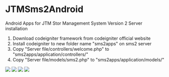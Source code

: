 # JTMSms2Android
Android Apps for JTM Stor Management System Version 2
Server installation
1. Download codeigniter framework from codeigniter official website
2. Install codeigniter to new folder name "sms2apps" on sms2 server
3. Copy "Server file/controllers/welcome.php" to "sms2apps/application/controllers/"
4. Copy "Server file/models/sms2.php" to "sms2apps/application/models/"

<img src="https://lh3.googleusercontent.com/EfnYB67Nv7fhShyGsWJ-5Z0aXbOBIkABRZrUkhP4NOYjeHIBYDMoCFEUXz-y8n3_vg=h900-rw" />
<img src="https://lh3.googleusercontent.com/TmFQfyYRQ2oorFACpJevK1fUoGR0zZkESoUhNH7z7zJVfxyMiswx5uRaD6Iui2-2y14=h900-rw" />
<img src="https://lh3.googleusercontent.com/Q9jmxdD-DwWBzg8rirDBgsJfL75XwSfDB6yCPL1qqGz812-ysWYiKWFPCBrU6Xytp98=h900-rw" />
<img src="https://lh3.googleusercontent.com/xxy4ufcpUzw6Qw7SA-NwxvC_Wm9FapKj32wKg5qyIL6u7O8WDSOVbLbVXBXphYbLg8I=h900-rw" />
